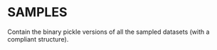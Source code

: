 # SAMPLES 

Contain the binary pickle versions of all the sampled datasets (with a compliant structure).